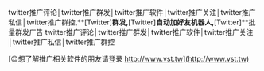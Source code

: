 twitter推广评论│twitter推广群发│twitter推广软件│twitter推广关注│twitter推广私信│twitter推广群控,**[Twitter]**群发,**[Twitter]**自动加好友机器人,**[Twitter]**批量群发广告
twitter推广评论│twitter推广群发│twitter推广软件│twitter推广关注│twitter推广私信│twitter推广群控

[😍想了解推广相关软件的朋友请登录 http://www.vst.tw](http://www.vst.tw)



